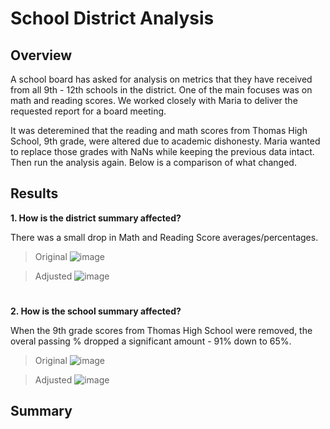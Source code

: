 # School District Analysis

## Overview
A school board has asked for analysis on metrics that they have received from all 9th - 12th schools in the district. One of the main focuses was on math and reading scores. We worked closely with Maria to deliver the requested report for a board meeting.

It was deteremined that the reading and math scores from Thomas High School, 9th grade, were altered due to academic dishonesty. Maria wanted to replace those grades with NaNs while keeping the previous data intact. Then run the analysis again. Below is a comparison of what changed.

## Results
  **1. How is the district summary affected?**
 
 There was a small drop in Math and Reading Score averages/percentages.
  
  > Original
![image](https://user-images.githubusercontent.com/90485451/139498026-8167dfe3-dbaa-4666-b84b-df58ee67b7e3.png)

  > Adjusted
![image](https://user-images.githubusercontent.com/90485451/139497939-c101a362-bafa-42b7-baed-285fa8c502f7.png)

#
**2. How is the school summary affected?** 

When the 9th grade scores from Thomas High School were removed, the overal passing % dropped a significant amount - 91% down to 65%.

 > Original
 > ![image](https://user-images.githubusercontent.com/90485451/139499359-0d40338a-cc9f-4366-ae89-87eb359b31eb.png)

 > Adjusted
 > ![image](https://user-images.githubusercontent.com/90485451/139500451-70080172-4fd3-49b2-b346-15ecad6672ec.png)



## Summary
